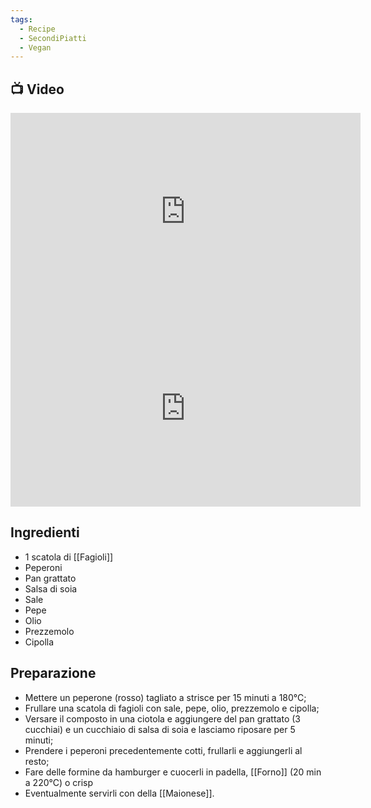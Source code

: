 ```yaml
---
tags:
  - Recipe
  - SecondiPiatti
  - Vegan
---
```

## 📺 Video

<div class="iframe-container">
  <iframe width="560" height="315" src="https://www.youtube.com/embed/r8xBO-5_Xy8" title="YouTube video player" frameborder="0" allow="accelerometer; autoplay; clipboard-write; encrypted-media; gyroscope; picture-in-picture" allowfullscreen></iframe>
</div>

<div class="iframe-container">
  <iframe width="560" height="315" src="https://www.youtube.com/embed/FdCl3k4AXVs" title="YouTube video player" frameborder="0" allow="accelerometer; autoplay; clipboard-write; encrypted-media; gyroscope; picture-in-picture" allowfullscreen></iframe>
</div>

## Ingredienti
* 1 scatola di [[Fagioli]]
* Peperoni
* Pan grattato
* Salsa di soia
* Sale
* Pepe
* Olio
* Prezzemolo
* Cipolla

## Preparazione
* Mettere un peperone (rosso) tagliato a strisce per 15 minuti a 180°C;
* Frullare una scatola di fagioli con sale, pepe, olio, prezzemolo e cipolla;
* Versare il composto in una ciotola e aggiungere del pan grattato (3 cucchiai) e un cucchiaio di salsa di soia e lasciamo riposare per 5 minuti;
* Prendere i peperoni precedentemente cotti, frullarli e aggiungerli al resto;
* Fare delle formine da hamburger e cuocerli in padella, [[Forno]] (20 min a 220°C) o crisp
* Eventualmente servirli con della [[Maionese]].